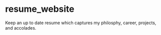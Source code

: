 # resume_website
Keep an up to date resume which captures my philosphy, career, projects, and accolades.
